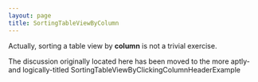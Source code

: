 ```yaml
---
layout: page
title: SortingTableViewByColumn
---
```


Actually, sorting a table view by **column** is not a trivial exercise.

The discussion originally located here has been moved to the more aptly- and logically-titled SortingTableViewByClickingColumnHeaderExample

